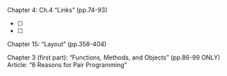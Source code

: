 
Chapter 4: Ch.4 “Links” (pp.74-93)

-[ ]
-[ ]

Chapter 15: “Layout” (pp.358-404)

Chapter 3 (first part): “Functions, Methods, and Objects” (pp.86-99 ONLY)
Article: “6 Reasons for Pair Programming”
